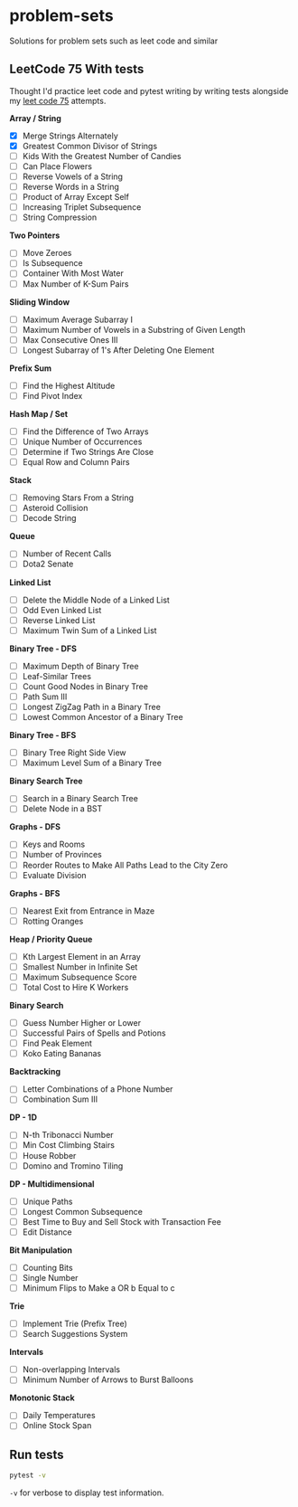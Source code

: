 # problem-sets
Solutions for problem sets such as leet code and similar 

## LeetCode 75 With tests
Thought I'd practice leet code and pytest writing by writing tests alongside my [leet code 75](https://leetcode.com/studyplan/leetcode-75/) attempts.

**Array / String**
- [X] Merge Strings Alternately
- [X] Greatest Common Divisor of Strings
- [ ] Kids With the Greatest Number of Candies
- [ ] Can Place Flowers
- [ ] Reverse Vowels of a String
- [ ] Reverse Words in a String
- [ ] Product of Array Except Self
- [ ] Increasing Triplet Subsequence
- [ ] String Compression

**Two Pointers**
- [ ] Move Zeroes
- [ ] Is Subsequence
- [ ] Container With Most Water
- [ ] Max Number of K-Sum Pairs

**Sliding Window**
- [ ] Maximum Average Subarray I
- [ ] Maximum Number of Vowels in a Substring of Given Length
- [ ] Max Consecutive Ones III
- [ ] Longest Subarray of 1's After Deleting One Element

**Prefix Sum**
- [ ] Find the Highest Altitude
- [ ] Find Pivot Index

**Hash Map / Set**
- [ ] Find the Difference of Two Arrays
- [ ] Unique Number of Occurrences
- [ ] Determine if Two Strings Are Close
- [ ] Equal Row and Column Pairs

**Stack**
- [ ] Removing Stars From a String
- [ ] Asteroid Collision
- [ ] Decode String

**Queue**
- [ ] Number of Recent Calls
- [ ] Dota2 Senate

**Linked List**
- [ ] Delete the Middle Node of a Linked List
- [ ] Odd Even Linked List
- [ ] Reverse Linked List
- [ ] Maximum Twin Sum of a Linked List

**Binary Tree - DFS**
- [ ] Maximum Depth of Binary Tree
- [ ] Leaf-Similar Trees
- [ ] Count Good Nodes in Binary Tree
- [ ] Path Sum III
- [ ] Longest ZigZag Path in a Binary Tree
- [ ] Lowest Common Ancestor of a Binary Tree

**Binary Tree - BFS**
- [ ] Binary Tree Right Side View
- [ ] Maximum Level Sum of a Binary Tree

**Binary Search Tree**
- [ ] Search in a Binary Search Tree
- [ ] Delete Node in a BST

**Graphs - DFS**
- [ ] Keys and Rooms
- [ ] Number of Provinces
- [ ] Reorder Routes to Make All Paths Lead to the City Zero
- [ ] Evaluate Division

**Graphs - BFS**
- [ ] Nearest Exit from Entrance in Maze
- [ ] Rotting Oranges

**Heap / Priority Queue**
- [ ] Kth Largest Element in an Array
- [ ] Smallest Number in Infinite Set
- [ ] Maximum Subsequence Score
- [ ] Total Cost to Hire K Workers

**Binary Search**
- [ ] Guess Number Higher or Lower
- [ ] Successful Pairs of Spells and Potions
- [ ] Find Peak Element
- [ ] Koko Eating Bananas

**Backtracking**
- [ ] Letter Combinations of a Phone Number
- [ ] Combination Sum III

**DP - 1D**
- [ ] N-th Tribonacci Number
- [ ] Min Cost Climbing Stairs
- [ ] House Robber
- [ ] Domino and Tromino Tiling

**DP - Multidimensional**
- [ ] Unique Paths
- [ ] Longest Common Subsequence
- [ ] Best Time to Buy and Sell Stock with Transaction Fee
- [ ] Edit Distance

**Bit Manipulation**
- [ ] Counting Bits
- [ ] Single Number
- [ ] Minimum Flips to Make a OR b Equal to c

**Trie**
- [ ] Implement Trie (Prefix Tree)
- [ ] Search Suggestions System

**Intervals**
- [ ] Non-overlapping Intervals
- [ ] Minimum Number of Arrows to Burst Balloons

**Monotonic Stack**
- [ ] Daily Temperatures
- [ ] Online Stock Span

## Run tests
```bash
pytest -v
```
`-v` for verbose to display test information.